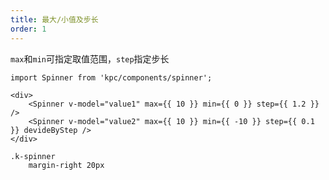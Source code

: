 ```yaml
---
title: 最大/小值及步长
order: 1
---
```


`max`和`min`可指定取值范围，`step`指定步长

```vdt
import Spinner from 'kpc/components/spinner';

<div>
    <Spinner v-model="value1" max={{ 10 }} min={{ 0 }} step={{ 1.2 }} />
    <Spinner v-model="value2" max={{ 10 }} min={{ -10 }} step={{ 0.1 }} devideByStep />
</div>
```

```styl
.k-spinner
    margin-right 20px
```
